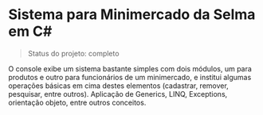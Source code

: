 <h1>Sistema para Minimercado da Selma em C#</h1>

> Status do projeto: completo

O console exibe um sistema bastante simples com dois módulos, um para produtos e outro para funcionários de um minimercado, e institui algumas operações básicas em cima destes elementos (cadastrar, remover, pesquisar, entre outros). Aplicação de Generics, LINQ, Exceptions, orientação objeto, entre outros conceitos.
